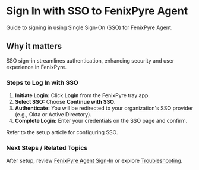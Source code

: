 # Sign In with SSO to FenixPyre Agent

Guide to signing in using Single Sign-On (SSO) for FenixPyre Agent.


## Why it matters
SSO sign-in streamlines authentication, enhancing security and user experience in FenixPyre.

### Steps to Log In with SSO
1. **Initiate Login:** Click **Login** from the FenixPyre tray app.
2. **Select SSO:** Choose **Continue with SSO**.
3. **Authenticate:** You will be redirected to your organization's SSO provider (e.g., Okta or Active Directory).
4. **Complete Login:** Enter your credentials on the SSO page and confirm.

Refer to the setup article for configuring SSO.

### Next Steps / Related Topics
After setup, review [FenixPyre Agent Sign-In](/03-setup-&-installation/sign-in-process) or explore [Troubleshooting](/09-troubleshooting-&-faq/index).

